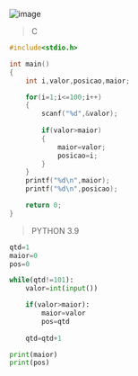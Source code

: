 ![image](https://github.com/lufffe/Beecrowd/assets/90646635/87757371-670e-4fe1-a1b7-b4b97f3d5cea)

>C
```C
#include<stdio.h>

int main()
{
	int i,valor,posicao,maior;

	for(i=1;i<=100;i++)
	{
		scanf("%d",&valor);
	
		if(valor>maior)
		{
			maior=valor;
			posicao=i;
		}
	}
	printf("%d\n",maior);
	printf("%d\n",posicao);

	return 0;
}
```

>PYTHON 3.9
```Python 3.9
qtd=1
maior=0
pos=0

while(qtd!=101):
	valor=int(input())

	if(valor>maior):
		maior=valor
		pos=qtd
	
	qtd=qtd+1

print(maior)
print(pos)
```
